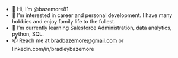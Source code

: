 - 👋 Hi, I’m @bazemore81
- 👀 I’m interested in career and personal development. I have many hobbies and enjoy family life to the fullest.
- 🌱 I’m currently learning Salesforce Administration, data analytics, python, SQL. 
- 📫 Reach me at bradbazemore@gmail.com or linkedin.com/in/bradleybazemore
